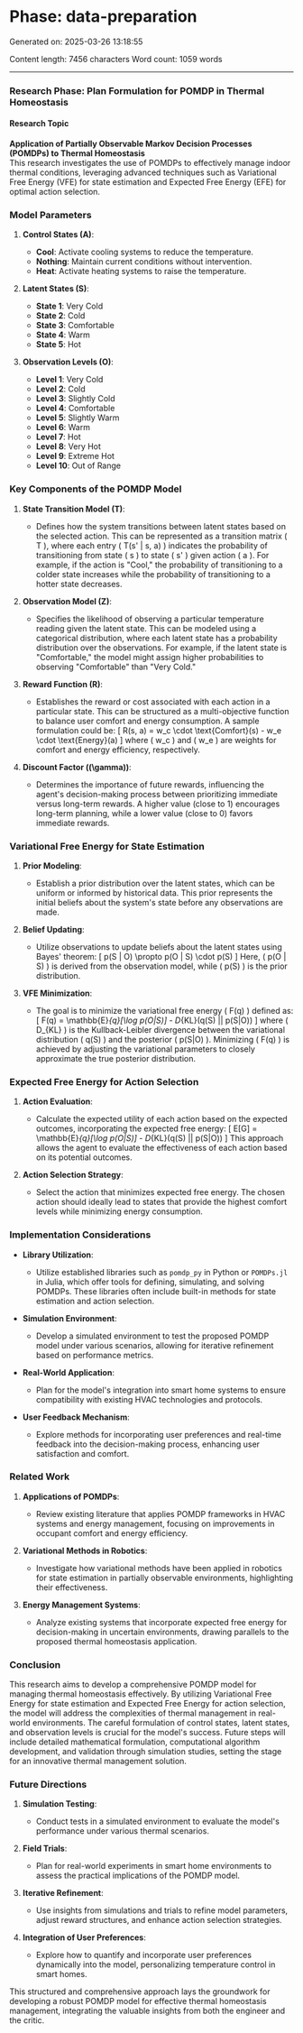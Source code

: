 # Phase: data-preparation

Generated on: 2025-03-26 13:18:55

Content length: 7456 characters
Word count: 1059 words

---

### Research Phase: Plan Formulation for POMDP in Thermal Homeostasis

#### Research Topic
**Application of Partially Observable Markov Decision Processes (POMDPs) to Thermal Homeostasis**  
This research investigates the use of POMDPs to effectively manage indoor thermal conditions, leveraging advanced techniques such as Variational Free Energy (VFE) for state estimation and Expected Free Energy (EFE) for optimal action selection.

### Model Parameters
1. **Control States (A)**: 
   - **Cool**: Activate cooling systems to reduce the temperature.
   - **Nothing**: Maintain current conditions without intervention.
   - **Heat**: Activate heating systems to raise the temperature.

2. **Latent States (S)**: 
   - **State 1**: Very Cold
   - **State 2**: Cold
   - **State 3**: Comfortable
   - **State 4**: Warm
   - **State 5**: Hot

3. **Observation Levels (O)**: 
   - **Level 1**: Very Cold
   - **Level 2**: Cold
   - **Level 3**: Slightly Cold
   - **Level 4**: Comfortable
   - **Level 5**: Slightly Warm
   - **Level 6**: Warm
   - **Level 7**: Hot
   - **Level 8**: Very Hot
   - **Level 9**: Extreme Hot
   - **Level 10**: Out of Range

### Key Components of the POMDP Model

1. **State Transition Model (T)**: 
   - Defines how the system transitions between latent states based on the selected action. This can be represented as a transition matrix \( T \), where each entry \( T(s' | s, a) \) indicates the probability of transitioning from state \( s \) to state \( s' \) given action \( a \). For example, if the action is "Cool," the probability of transitioning to a colder state increases while the probability of transitioning to a hotter state decreases.

2. **Observation Model (Z)**: 
   - Specifies the likelihood of observing a particular temperature reading given the latent state. This can be modeled using a categorical distribution, where each latent state has a probability distribution over the observations. For example, if the latent state is "Comfortable," the model might assign higher probabilities to observing "Comfortable" than "Very Cold."

3. **Reward Function (R)**: 
   - Establishes the reward or cost associated with each action in a particular state. This can be structured as a multi-objective function to balance user comfort and energy consumption. A sample formulation could be:
   \[
   R(s, a) = w_c \cdot \text{Comfort}(s) - w_e \cdot \text{Energy}(a)
   \]
   where \( w_c \) and \( w_e \) are weights for comfort and energy efficiency, respectively.

4. **Discount Factor (\(\gamma\))**: 
   - Determines the importance of future rewards, influencing the agent's decision-making process between prioritizing immediate versus long-term rewards. A higher value (close to 1) encourages long-term planning, while a lower value (close to 0) favors immediate rewards.

### Variational Free Energy for State Estimation

1. **Prior Modeling**: 
   - Establish a prior distribution over the latent states, which can be uniform or informed by historical data. This prior represents the initial beliefs about the system's state before any observations are made.

2. **Belief Updating**: 
   - Utilize observations to update beliefs about the latent states using Bayes' theorem:
   \[
   p(S | O) \propto p(O | S) \cdot p(S)
   \]
   Here, \( p(O | S) \) is derived from the observation model, while \( p(S) \) is the prior distribution.

3. **VFE Minimization**: 
   - The goal is to minimize the variational free energy \( F(q) \) defined as:
   \[
   F(q) = \mathbb{E}_{q}[\log p(O|S)] - D_{KL}(q(S) || p(S|O))
   \]
   where \( D_{KL} \) is the Kullback-Leibler divergence between the variational distribution \( q(S) \) and the posterior \( p(S|O) \). Minimizing \( F(q) \) is achieved by adjusting the variational parameters to closely approximate the true posterior distribution.

### Expected Free Energy for Action Selection

1. **Action Evaluation**: 
   - Calculate the expected utility of each action based on the expected outcomes, incorporating the expected free energy:
   \[
   E[G] = \mathbb{E}_{q}[\log p(O|S)] - D_{KL}(q(S) || p(S|O))
   \]
   This approach allows the agent to evaluate the effectiveness of each action based on its potential outcomes.

2. **Action Selection Strategy**: 
   - Select the action that minimizes expected free energy. The chosen action should ideally lead to states that provide the highest comfort levels while minimizing energy consumption.

### Implementation Considerations

- **Library Utilization**: 
   - Utilize established libraries such as `pomdp_py` in Python or `POMDPs.jl` in Julia, which offer tools for defining, simulating, and solving POMDPs. These libraries often include built-in methods for state estimation and action selection.

- **Simulation Environment**: 
   - Develop a simulated environment to test the proposed POMDP model under various scenarios, allowing for iterative refinement based on performance metrics.

- **Real-World Application**: 
   - Plan for the model's integration into smart home systems to ensure compatibility with existing HVAC technologies and protocols.

- **User Feedback Mechanism**: 
   - Explore methods for incorporating user preferences and real-time feedback into the decision-making process, enhancing user satisfaction and comfort.

### Related Work

1. **Applications of POMDPs**: 
   - Review existing literature that applies POMDP frameworks in HVAC systems and energy management, focusing on improvements in occupant comfort and energy efficiency.

2. **Variational Methods in Robotics**: 
   - Investigate how variational methods have been applied in robotics for state estimation in partially observable environments, highlighting their effectiveness.

3. **Energy Management Systems**: 
   - Analyze existing systems that incorporate expected free energy for decision-making in uncertain environments, drawing parallels to the proposed thermal homeostasis application.

### Conclusion
This research aims to develop a comprehensive POMDP model for managing thermal homeostasis effectively. By utilizing Variational Free Energy for state estimation and Expected Free Energy for action selection, the model will address the complexities of thermal management in real-world environments. The careful formulation of control states, latent states, and observation levels is crucial for the model's success. Future steps will include detailed mathematical formulation, computational algorithm development, and validation through simulation studies, setting the stage for an innovative thermal management solution.

### Future Directions
1. **Simulation Testing**: 
   - Conduct tests in a simulated environment to evaluate the model's performance under various thermal scenarios.

2. **Field Trials**: 
   - Plan for real-world experiments in smart home environments to assess the practical implications of the POMDP model.

3. **Iterative Refinement**: 
   - Use insights from simulations and trials to refine model parameters, adjust reward structures, and enhance action selection strategies.

4. **Integration of User Preferences**: 
   - Explore how to quantify and incorporate user preferences dynamically into the model, personalizing temperature control in smart homes.

This structured and comprehensive approach lays the groundwork for developing a robust POMDP model for effective thermal homeostasis management, integrating the valuable insights from both the engineer and the critic.